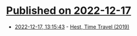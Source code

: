 # [Published on 2022-12-17](index.md)

* [2022-12-17, 13:15:43](https://news.ycombinator.com/item?id=34027489) - [Hest, Time Travel (2019)](https://ivanish.ca/hest-time-travel/)
